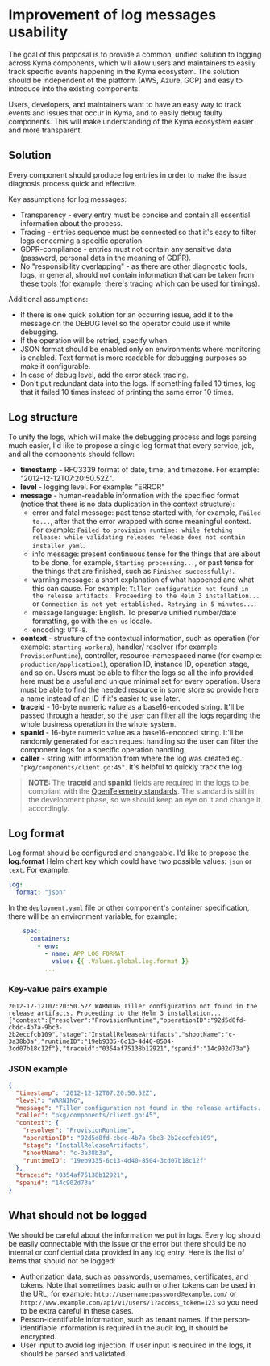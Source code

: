 # Improvement of log messages usability


The goal of this proposal is to provide a common, unified solution to logging across Kyma components, which will allow users and maintainers to easily track specific events happening in the Kyma ecosystem. The solution should be independent of the platform (AWS, Azure, GCP) and easy to introduce into the existing components.

Users, developers, and maintainers want to have an easy way to track events and issues that occur in Kyma, and to easily debug faulty components. This will make understanding of the Kyma ecosystem easier and more transparent.

## Solution 

Every component should produce log entries in order to make the issue diagnosis process quick and effective.

Key assumptions for log messages:

- Transparency - every entry must be concise and contain all essential information about the process.
- Tracing - entries sequence must be connected so that it's easy to filter logs concerning a specific operation.
- GDPR-compliance - entries must not contain any sensitive data (password, personal data in the meaning of GDPR).
- No "responsibility overlapping" - as there are other diagnostic tools, logs, in general, should not contain information that can be taken from these tools (for example, there's tracing which can be used for timings).

Additional assumptions:

- If there is one quick solution for an occurring issue, add it to the message on the DEBUG level so the operator could use it while debugging.
- If the operation will be retried, specify when.
- JSON format should be enabled only on environments where monitoring is enabled. Text format is more readable for debugging purposes so make it configurable.
- In case of debug level, add the error stack tracing.
- Don't put redundant data into the logs. If something failed 10 times, log that it failed 10 times instead of printing the same error 10 times.

## Log structure

To unify the logs, which will make the debugging process and logs parsing much easier, I'd like to propose a single log format that every service, job, and all the components should follow:

- **timestamp** - RFC3339 format of date, time, and timezone. For example: "2012-12-12T07:20:50.52Z".
- **level** - logging level. For example: "ERROR"
- **message** - human-readable information with the specified format (notice that there is no data duplication in the context structure):
    - error and fatal message: past tense started with, for example, `Failed to...`, after that the error wrapped with some meaningful context. For example: `Failed to provision runtime: while fetching release: while validating release: release does not contain installer yaml`.
    - info message: present continuous tense for the things that are about to be done, for example, `Starting processing...`, or past tense for the things that are finished, such as `Finished successfully!`.
    - warning message: a short explanation of what happened and what this can cause. For example: `Tiller configuration not found in the release artifacts. Proceeding to the Helm 3 installation...` or `Connection is not yet established. Retrying in 5 minutes...`.
    - message language: English. To preserve unified number/date formatting, go with the `en-us` locale.
    - encoding: `UTF-8`.
- **context** - structure of the contextual information, such as operation (for example: `starting workers`), handler/ resolver (for example: `ProvisionRuntime`), controller, resource-namespaced name (for example: `production/application1`), operation ID, instance ID, operation stage, and so on. Users must be able to filter the logs so all the info provided here must be a useful and unique minimal set for every operation. Users must be able to find the needed resource in some store so provide here a name instead of an ID if it's easier to use later.
- **traceid** - 16-byte numeric value as a base16-encoded string. It'll be passed through a header, so the user can filter all the logs regarding the whole business operation in the whole system.
- **spanid** - 16-byte numeric value as a base16-encoded string. It'll be randomly generated for each request handling so the user can filter the component logs for a specific operation handling.
- **caller** - string with information from where the log was created eg.: `"pkg/components/client.go:45"`. It's helpful to quickly track the log.  
>**NOTE:** The **traceid** and **spanid** fields are required in the logs to be compliant with the [OpenTelemetry standards](https://github.com/open-telemetry/oteps/pull/114/files). The standard is still in the development phase, so we should keep an eye on it and change it accordingly.

## Log format

Log format should be configured and changeable. I'd like to propose the **log.format** Helm chart key which could have two possible values: `json` or `text`. For example:

```yaml
log:
  format: "json"
```

In the `deployment.yaml` file or other component's container specification, there will be an environment variable, for example:

```yaml
    spec:
      containers:
        - env:
          - name: APP_LOG_FORMAT
            value: {{ .Values.global.log.format }}
          ...
```

### Key-value pairs example
```text
2012-12-12T07:20:50.52Z WARNING Tiller configuration not found in the release artifacts. Proceeding to the Helm 3 installation... {"context":{"resolver":"ProvisionRuntime","operationID":"92d5d8fd-cbdc-4b7a-9bc3-2b2eccfcb109","stage":"InstallReleaseArtifacts","shootName":"c-3a38b3a","runtimeID":"19eb9335-6c13-4d40-8504-3cd07b18c12f"},"traceid":"0354af75138b12921","spanid":"14c902d73a"}
```

### JSON example
```json
{
  "timestamp": "2012-12-12T07:20:50.52Z",
  "level": "WARNING",
  "message": "Tiller configuration not found in the release artifacts. Proceeding to the Helm 3 installation...",
  "caller": "pkg/components/client.go:45",
  "context": {
    "resolver": "ProvisionRuntime",
    "operationID": "92d5d8fd-cbdc-4b7a-9bc3-2b2eccfcb109",
    "stage": "InstallReleaseArtifacts",
    "shootName": "c-3a38b3a",
    "runtimeID": "19eb9335-6c13-4d40-8504-3cd07b18c12f"
  },
  "traceid": "0354af75138b12921",
  "spanid": "14c902d73a"
}
```

## What should not be logged

We should be careful about the information we put in logs. Every log should be easily connectable with the issue or the error but there should be no internal or confidential data provided in any log entry. Here is the list of items that should not be logged:

- Authorization data, such as passwords, usernames, certificates, and tokens. Note that sometimes basic auth or other tokens can be used in the URL, for example: `http://username:password@example.com/` or  `http://www.example.com/api/v1/users/1?access_token=123` so you need to be extra careful in these cases.
- Person-identifiable information, such as tenant names. If the person-identifiable information is required in the audit log, it should be encrypted.
- User input to avoid log injection. If user input is required in the logs, it should be parsed and validated.
